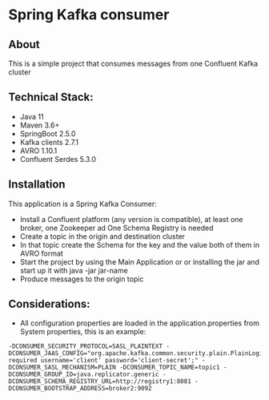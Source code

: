 # Spring Kafka consumer

## About

This is a simple project that consumes messages from one Confluent Kafka cluster

## Technical Stack:

- Java 11
- Maven 3.6+
- SpringBoot 2.5.0
- Kafka clients 2.7.1
- AVRO 1.10.1
- Confluent Serdes 5.3.0


## Installation
This application is a Spring Kafka Consumer:
- Install a Confluent platform (any version is compatible), at least one broker, one Zookeeper ad One Schema Registry is needed 
- Create a topic in the origin and destination cluster 
- In that topic create the Schema for the key and the value both of them in AVRO format
- Start the project by using the Main Application or or installing the jar and start up it with java -jar jar-name
- Produce messages to the origin topic

## Considerations:
- All configuration properties are loaded in the application.properties from System properties, this is an example:

```
-DCONSUMER_SECURITY_PROTOCOL=SASL_PLAINTEXT -DCONSUMER_JAAS_CONFIG="org.apache.kafka.common.security.plain.PlainLoginModule required username='client' password='client-secret';" -DCONSUMER_SASL_MECHANISM=PLAIN -DCONSUMER_TOPIC_NAME=topic1 -DCONSUMER_GROUP_ID=java.replicator.generic -DCONSUMER_SCHEMA_REGISTRY_URL=http://registry1:8081 -DCONSUMER_BOOTSTRAP_ADDRESS=broker2:9092
```


